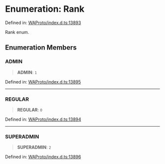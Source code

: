 # Enumeration: Rank

Defined in: [WAProto/index.d.ts:13893](https://github.com/Fokusdotid/Baileys/blob/eb819228f591f9a29a091aefc3a8c91a38d77089/WAProto/index.d.ts#L13893)

Rank enum.

## Enumeration Members

### ADMIN

> **ADMIN**: `1`

Defined in: [WAProto/index.d.ts:13895](https://github.com/Fokusdotid/Baileys/blob/eb819228f591f9a29a091aefc3a8c91a38d77089/WAProto/index.d.ts#L13895)

***

### REGULAR

> **REGULAR**: `0`

Defined in: [WAProto/index.d.ts:13894](https://github.com/Fokusdotid/Baileys/blob/eb819228f591f9a29a091aefc3a8c91a38d77089/WAProto/index.d.ts#L13894)

***

### SUPERADMIN

> **SUPERADMIN**: `2`

Defined in: [WAProto/index.d.ts:13896](https://github.com/Fokusdotid/Baileys/blob/eb819228f591f9a29a091aefc3a8c91a38d77089/WAProto/index.d.ts#L13896)
